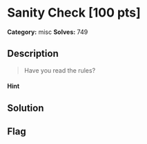 # Sanity Check [100 pts]

**Category:** misc
**Solves:** 749

## Description
>Have you read the rules?

#### Hint 

## Solution

## Flag

